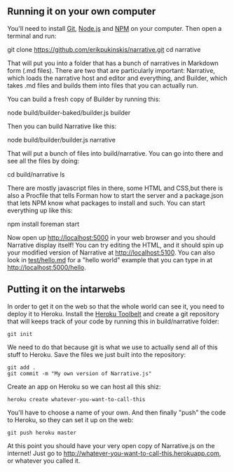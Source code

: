 Running it on your own computer
-------------------------------

You'll need to install [Git](http://git-scm.com/downloads), [Node.js](http://nodejs.org/) and [NPM](https://www.npmjs.org/) on your computer. Then open a terminal and run:

  git clone https://github.com/erikpukinskis/narrative.git
  cd narrative

That will put you into a folder that has a bunch of narratives in Markdown form (.md files). There are two that are particularly important: Narrative, which loads the narrative host and editor and everything, and Builder, which takes .md files and builds them into files that you can actually run.

You can build a fresh copy of Builder by running this:

  node build/builder-baked/builder.js builder

Then you can build Narrative like this:

  node build/builder/builder.js narrative

That will put a bunch of files into build/narrative. You can go into there and see all the files by doing:

  cd build/narrative
  ls

There are mostly javascript files in there, some HTML and CSS,but there is also a Procfile that tells Forman how to start the server and a package.json that lets NPM know what packages to install and such. You can start everything up like this:

  npm install
  foreman start

Now open up [http://localhost:5000](http://localhost:5000) in your web browser and you should Narrative display itself! You can try editing the HTML, and it should spin up your modified version of Narrative at [http://localhost:5100](http://localhost:5100). You can also look in [test/hello.md](test/hello.md) for a "hello world" example that you can type in at [http://localhost:5000/hello](http://localhost:5000/hello).

Putting it on the intarwebs
---------------------------

In order to get it on the web so that the whole world can see it, you need to deploy it to Heroku. Install the [Heroku Toolbelt](https://toolbelt.heroku.com/) and create a git repository that will keeps track of your code by running this in build/narrative folder:

    git init

We need to do that because git is what we use to actually send all of this stuff to Heroku. Save the files we just built into the repository:

    git add .
    git commit -m "My own version of Narrative.js"

Create an app on Heroku so we can host all this shiz:

    heroku create whatever-you-want-to-call-this

You'll have to choose a name of your own. And then finally "push" the code to Heroku, so they can set it up on the web:

    git push heroku master
    
At this point you should have your very open copy of Narrative.js on the internet! Just go to <http://whatever-you-want-to-call-this.herokuapp.com>, or whatever you called it.